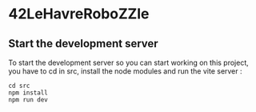 # 42LeHavreRoboZZle

## Start the development server
To start the development server so you can start working on this project, you have to cd in src, install the node modules and run the vite server :

```
cd src
npm install
npm run dev
```

